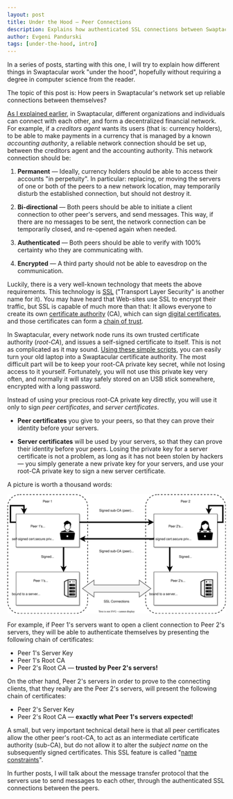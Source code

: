 ```yaml
---
layout: post
title: Under the Hood — Peer Connections
description: Explains how authenticated SSL connections between Swaptacular peers work
author: Evgeni Pandurski
tags: [under-the-hood, intro]
---
```


In a series of posts, starting with this one, I will try to explain how
different things in Swaptacular work "under the hood", hopefully without
requiring a degree in computer science from the reader.

The topic of this post is: How peers in Swaptacular's network set up
reliable connections between themselves?

<!--more-->

[As I explained earlier](/overview/), in Swaptacular, different
organizations and individuals can connect with each other, and form a
decentralized financial network. For example, if a *creditors agent* wants
its users (that is: currency holders), to be able to make payments in a
currency that is managed by a known *accounting authority*, a reliable
network connection should be set up, between the creditors agent and the
accounting authority. This network connection should be:

1. **Permanent** — Ideally, currency holders should be able to access their
   accounts "in perpetuity". In particular: replacing, or moving the servers
   of one or both of the peers to a new network location, may temporarily
   disturb the established connection, but should not destroy it.

2. **Bi-directional** — Both peers should be able to initiate a client
   connection to other peer's servers, and send messages. This way, if there
   are no messages to be sent, the network connection can be temporarily
   closed, and re-opened again when needed.

3. **Authenticated** — Both peers should be able to verify with 100%
   certainty who they are communicating with.
   
4. **Encrypted** — A third party should not be able to eavesdrop on the
   communication.

Luckily, there is a very well-known technology that meets the above
requirements. This technology is
[SSL](https://en.wikipedia.org/wiki/Transport_Layer_Security) ("Transport
Layer Security" is another name for it). You may have heard that Web-sites
use SSL to encrypt their traffic, but SSL is capable of much more than that:
It allows everyone to create its own [certificate
authority](https://en.wikipedia.org/wiki/Certificate_authority) (CA), which
can sign [digital
certificates](https://en.wikipedia.org/wiki/Public_key_certificate), and
those certificates can form a [chain of
trust](https://shagihan.medium.com/what-is-certificate-chain-and-how-to-verify-them-be429a030887).

In Swaptacular, every network node runs its own trusted certificate
authority (*root-CA*), and issues a self-signed certificate to itself. This
is not as complicated as it may sound. [Using these simple
scripts](https://github.com/swaptacular/swpt_ca_scripts), you can easily
turn your old laptop into a Swaptacular certificate authority. The most
difficult part will be to keep your root-CA private key secret, while not
losing access to it yourself. Fortunately, you will not use this private key
very often, and normally it will stay safely stored on an USB stick
somewhere, encrypted with a long password.

Instead of using your precious root-CA private key directly, you will use it
only to sign *peer certificates*, and *server certificates*.

- **Peer certificates** you give to your peers, so that they can prove their
  identity before your servers.

- **Server certificates** will be used by your servers, so that they can
  prove their identity before your peers. Losing the private key for a
  server certificate is not a problem, as long as it has not been stolen by
  hackers — you simply generate a new private key for your servers, and use
  your root-CA private key to sign a new server certificate.

A picture is worth a thousand words:

<div class="message">
  <img src="/images/swpt-peercerts.svg" alt="Peer Certificate Authorities">
</div>

For example, if Peer 1's servers want to open a client connection to Peer
2's servers, they will be able to authenticate themselves by presenting the
following chain of certificates:

* Peer 1's Server Key
* Peer 1's Root CA
* Peer 2's Root CA — **trusted by Peer 2's servers!**

On the other hand, Peer 2's servers in order to prove to the connecting
clients, that they really are the Peer 2's servers, will present the
following chain of certificates:

* Peer 2's Server Key
* Peer 2's Root CA — **exactly what Peer 1's servers expected!**

A small, but very important technical detail here is that all peer
certificates allow the other peer's root-CA, to act as an intermediate
certificate authority (sub-CA), but do not allow it to alter the *subject
name* on the subsequently signed certificates. This SSL feature is called
"[name
constraints](https://datatracker.ietf.org/doc/html/rfc5280#section-4.2.1.10)".

In further posts, I will talk about the message transfer protocol that the
servers use to send messages to each other, through the authenticated SSL
connections between the peers.
